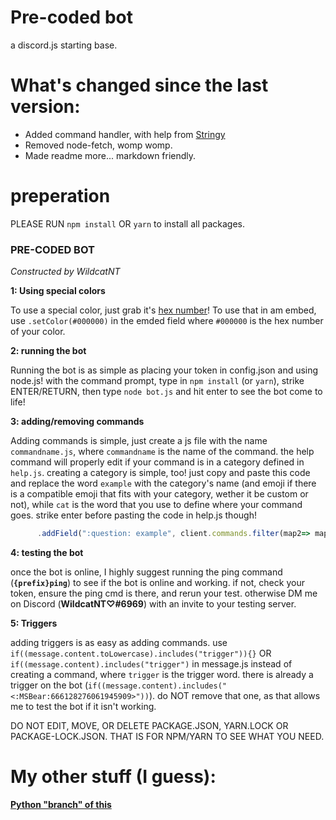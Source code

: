 # Pre-coded bot
a discord.js starting base.

# What's changed since the last version:
- Added command handler, with help from [Stringy](https://github.com/etstringy/)
- Removed node-fetch, womp womp.
- Made readme more... markdown friendly.

# preperation
PLEASE RUN `npm install` OR `yarn` to install all packages.

### PRE-CODED BOT

*Constructed by WildcatNT*

**1: Using special colors**

To use a special color, just grab it's [hex number](https://www.color-hex.com/)! To use that in am embed, use `.setColor(#000000)` in the emded field where `#000000` is the hex number of your color.

**2: running the bot**

Running the bot is as simple as placing your token in config.json and using node.js! with the command prompt, type in `npm install`  (or `yarn`), strike ENTER/RETURN, then type `node bot.js` and hit enter to see the bot come to life!

**3: adding/removing commands**

Adding commands is simple, just create a js file with the name `commandname.js`, where `commandname` is the name of the command. the help command will properly edit if your command is in a category defined in `help.js`. creating a category is simple, too! just copy and paste this code and replace the word `example` with the category's name (and emoji if there is a compatible emoji that fits with your category, wether it be custom or not), while `cat` is the word that you use to define where your command goes. strike enter before pasting the code in help.js though!
```javascript
      .addField(":question: example", client.commands.filter(map2=> map2.help.category === "cat").map(cmd => `\`${cmd.help.name}\``).join(" "))
```

**4: testing the bot**

once the bot is online, I highly suggest running the ping command (**`{prefix}ping`**) to see if the bot is online and working. if not, check your token, ensure the ping cmd is there, and rerun your test. otherwise DM me on Discord (**__WildcatNT♡#6969__**) with an invite to your testing server. 

**5: Triggers**

adding triggers is as easy as adding commands. use `if((message.content.toLowercase).includes("trigger")){}` OR `if((message.content).includes("trigger")` in message.js instead of creating a command, where `trigger` is the trigger word. there is already a trigger on the bot (`if((message.content).includes("<:MSBear:666128276061945909>"))`). do NOT remove that one, as that allows me to test the bot if it isn't working.

DO NOT EDIT, MOVE, OR DELETE PACKAGE.JSON, YARN.LOCK OR PACKAGE-LOCK.JSON. THAT IS FOR NPM/YARN TO SEE WHAT YOU NEED.

# My other stuff (I guess):
**[Python "branch" of this](https://github.com/wildcatnt/pre-coded-bot-py/)**